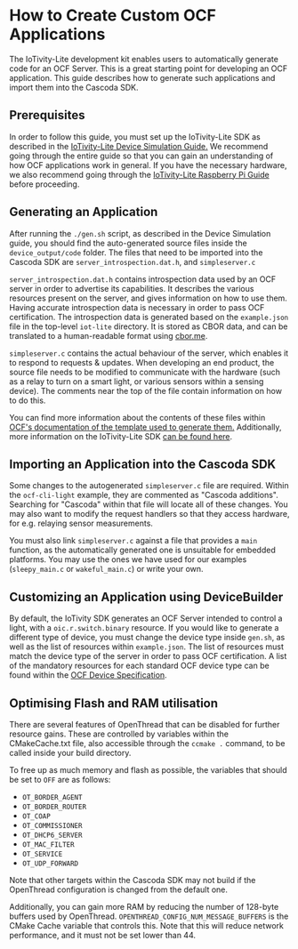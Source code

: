 # How to Create Custom OCF Applications #

The IoTivity-Lite development kit enables users to automatically generate
code for an OCF Server. This is a great starting point for developing an OCF
application. This guide describes how to generate such applications and
import them into the Cascoda SDK.

## Prerequisites ##

In order to follow this guide, you must set up the IoTivity-Lite SDK as
described in the [IoTivity-Lite Device Simulation
Guide.](https://iotivity.org/getting-started-iotivity-device-simulation) We
recommend going through the entire guide so that you can gain an
understanding of how OCF applications work in general. If you have the
necessary hardware, we also recommend going through the [IoTivity-Lite
Raspberry Pi
Guide](https://iotivity.org/getting-started-iotivity-raspberry-pi-kit) before
proceeding.

## Generating an Application ##

After running the `./gen.sh` script, as described in the Device Simulation
guide, you should find the auto-generated source files inside the
`device_output/code` folder. The files that need to be imported into the
Cascoda SDK are `server_introspection.dat.h`, and `simpleserver.c`

`server_introspection.dat.h` contains introspection data used by an OCF
server in order to advertise its capabilities. It describes the various
resources present on the server, and gives information on how to use them.
Having accurate introspection data is necessary in order to pass OCF
certification. The introspection data is generated based on the
`example.json` file in the top-level `iot-lite` directory. It is stored as
CBOR data, and can be translated to a human-readable format using
[cbor.me](http://cbor.me/).

`simpleserver.c` contains the actual behaviour of the server, which enables
it to respond to requests & updates. When developing an end product, the
source file needs to be modified to communicate with the hardware (such as a
relay to turn on a smart light, or various sensors within a sensing device).
The comments near the top of the file contain information on how to do this.

You can find more information about the contents of these files within [OCF's
documentation of the template used to generate
them.](https://openconnectivityfoundation.github.io/swagger2x/src/templates/IOTivity-lite/)
Additionally, more information on the IoTivity-Lite SDK [can be found
here](https://openconnectivity.github.io/IOTivity-Lite-setup/).

## Importing an Application into the Cascoda SDK ##

Some changes to the autogenerated `simpleserver.c` file are required. Within
the `ocf-cli-light` example, they are commented as "Cascoda additions".
Searching for "Cascoda" within that file will locate all of these changes. You
may also want to modify the request handlers so that they access hardware,
for e.g. relaying sensor measurements.

You must also link `simpleserver.c` against a file that provides a `main`
function, as the automatically generated one is unsuitable for embedded
platforms. You may use the ones we have used for our examples
(`sleepy_main.c` or `wakeful_main.c`) or write your own.

## Customizing an Application using DeviceBuilder ##

By default, the IoTivity SDK generates an OCF Server intended to control a
light, with a `oic.r.switch.binary` resource. If you would like to generate a
different type of device, you must change the device type inside `gen.sh`, as
well as the list of resources within `example.json`. The list of resources
must match the device type of the server in order to pass OCF certification.
A list of the mandatory resources for each standard OCF device type can be
found within the [OCF Device
Specification](https://openconnectivity.org/developer/specifications/).

## Optimising Flash and RAM utilisation ##

There are several features of OpenThread that can be disabled for
further resource gains. These are controlled by variables within the
CMakeCache.txt file, also accessible through the `ccmake .` command, to be
called inside your build directory.

To free up as much memory and flash as possible, the variables that should be
set to `OFF` are as follows:

- `OT_BORDER_AGENT`
- `OT_BORDER_ROUTER`
- `OT_COAP`
- `OT_COMMISSIONER`
- `OT_DHCP6_SERVER`
- `OT_MAC_FILTER`
- `OT_SERVICE`
- `OT_UDP_FORWARD`

Note that other targets within the Cascoda SDK may not build if the
OpenThread configuration is changed from the default one.

Additionally, you can gain more RAM by reducing the number of 128-byte
buffers used by OpenThread. `OPENTHREAD_CONFIG_NUM_MESSAGE_BUFFERS` is the
CMake Cache variable that controls this. Note that this will reduce network
performance, and it must not be set lower than 44.
